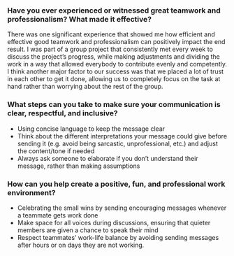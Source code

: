 ### Have you ever experienced or witnessed great teamwork and professionalism? What made it effective?

There was one significant experience that showed me how efficient and effective good teamwork and professionalism can positively impact the end result. I was part of a group project that consistently met every week to discuss the project’s progress, while making adjustments and dividing the work in a way that allowed everybody to contribute evenly and competently. I think another major factor to our success was that we placed a lot of trust in each other to get it done, allowing us to completely focus on the task at hand rather than worrying about the rest of the group.

### What steps can you take to make sure your communication is clear, respectful, and inclusive?
- Using concise language to keep the message clear
- Think about the different interpretations your message could give before sending it (e.g. avoid being sarcastic, unprofessional, etc.) and adjust the content/tone if needed
- Always ask someone to elaborate if you don’t understand their message, rather than making assumptions

### How can you help create a positive, fun, and professional work environment?
- Celebrating the small wins by sending encouraging messages whenever a teammate gets work done
- Make space for all voices during discussions, ensuring that quieter members are given a chance to speak their mind
- Respect teammates’ work-life balance by avoiding sending messages after hours or on days they are not working.
